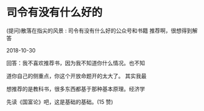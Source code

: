 # 司令有没有什么好的

(提问)散落在指尖的风景 : 司令有没有什么好的公众号和书籍 推荐啊，很想得到解答

2018-10-30

回答：我不喜欢推荐书，因为我不知道你什么情况。也不知

道你自己的侧重点，你这个开放命题开的太大了。 其实我最

想推荐的是教科书，很多东西都基于那种基本原理。经济学

先读《国富论》吧，这是基础的基础。(15 赞)
